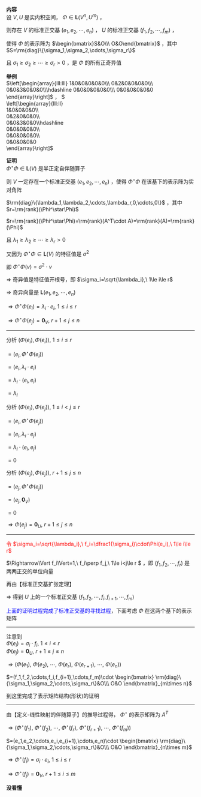 **内容**  
设 $V,U$ 是实内积空间， $\Phi\in\mathbf{L}(V^n,U^m)$ ，  
  
则存在 $V$ 的标准正交基 $(e_1,e_2,\cdots,e_n)$ ， $U$ 的标准正交基 $(f_1,f_2,\cdots,f_m)$ ，  
  
使得 $\Phi$ 的表示阵为 $\begin{bmatrix}S&O\\\ O&O\end{bmatrix}$ ，其中 $S=\rm{diag}\{\sigma_1,\sigma_2,\cdots,\sigma_r\}$   
  
且 $\sigma_1\geq\sigma_2\geq\cdots\geq\sigma_r>0$ ，是 $\Phi$ 的所有正奇异值  
  
**举例**  
 $\left[\begin{array}{lll:lll}  
1&0&0&0&0&0\\\   
0&2&0&0&0&0\\\   
0&0&3&0&0&0\\\hdashline  
0&0&0&0&0&0\\\   
0&0&0&0&0&0  
\end{array}\right]$ ， $  
\left[\begin{array}{lll:ll}  
1&0&0&0&0\\\  
0&2&0&0&0\\\  
0&0&3&0&0\\\hdashline  
0&0&0&0&0\\\  
0&0&0&0&0\\\  
0&0&0&0&0  
\end{array}\right]$   
  
**证明**  
 $\Phi^\star\Phi\in\mathbf{L}(V)$ 是半正定自伴随算子  
  
则 $V$ 一定存在一个标准正交基 $(e_1,e_2,\cdots,e_n)$ ，使得 $\Phi^\star\Phi$ 在该基下的表示阵为实对角阵  
  
 $\rm{diag}\{\lambda_1,\lambda_2,\cdots,\lambda_r,0,\cdots,0\}$ ，其中 $r=\rm{rank}(\Phi^\star\Phi)$   
  
 $r=\rm{rank}(\Phi^\star\Phi)=\rm{rank}(A^T\cdot A)=\rm{rank}(A)=\rm{rank}(\Phi)$   
  
且 $\lambda_1\geq\lambda_2\geq\cdots\geq\lambda_r>0$   
  
又因为 $\Phi^\star\Phi\in\mathbf{L}(V)$ 的特征值是 $\sigma^2$   
  
即 $\Phi^\star\Phi(v)=\sigma^2\cdot v$   
  
 $\Rightarrow$ 奇异值是特征值开根号，即 $\sigma_i=\sqrt{\lambda_i},\ 1\le i\le r$   
  
 $\Rightarrow$ 奇异向量是 $\mathbf{L}(e_1,e_2,\cdots,e_n)$   
  
 $\Rightarrow\Phi^\star\Phi(e_i)=\lambda_i\cdot e_i,\ 1\le i\le r$   
  
 $\Rightarrow\Phi^\star\Phi(e_j)=\mathbf0_V,\ r+1\le j\le n$   
  
---  
  
分析  $(\Phi(e_i),\Phi(e_i)),\ 1\le i\le r$   
  
 $=(e_i,\Phi^\star\Phi(e_i))$   
  
 $=(e_i,\lambda_i\cdot e_i)$   
  
 $=\lambda_i\cdot(e_i,e_i)$   
  
 $=\lambda_i$   
  
分析  $(\Phi(e_i),\Phi(e_j)),\ 1\le i<j\le r$   
  
 $=(e_i,\Phi^\star\Phi(e_j))$   
  
 $=(e_i,\lambda_i\cdot e_j)$   
  
 $=\lambda_i\cdot(e_i,e_j)$   
  
 $=0$   
  
分析  $(\Phi(e_j),\Phi(e_j)),\ r+1\le j\le n$   
  
 $=(e_j,\Phi^\star\Phi(e_j))$   
  
 $=(e_j,\mathbf0_V)$   
  
 $=0$   
  
 $\Rightarrow\Phi(e_j)=\mathbf0_U,\ r+1\le j\le n$   
  
  
---  
  
<font color=red>令 $\sigma_i=\sqrt{\lambda_i},\ f_i=\dfrac1{\sigma_i}\cdot\Phi(e_i),\ 1\le i\le r$ </font>  
  
 $\Rightarrow\Vert f_i\Vert=1,\ f_i\perp f_j,\ 1\le i<j\le r $ ，即 $(f_1,f_2,\cdots,f_r)$ 是两两正交的单位向量  
  
再由【标准正交基扩张定理】  
  
 $\Rightarrow$ 得到 $U$ 上的一个标准正交基 $(f_1,f_2,\cdots,f_i,f_{i+1},\cdots,f_m)$   
  
<font color=blue>上面的证明过程完成了标准正交基的寻找过程</font>，下面考虑 $\Phi$ 在这两个基下的表示矩阵  
  
---  
  
注意到  
 $\Phi(e_i)=\sigma_i\cdot f_i,\ 1\le i\le r$   
 $\Phi(e_j)=\mathbf0_U,\ r+1\le j\le n$   
  
 $\Rightarrow(\Phi(e_1),\ \Phi(e_2),\ \cdots,\ \Phi(e_r),\ \Phi(e_{r+1}),\ \cdots,\ \Phi(e_n))$   
  
 $=(f_1,f_2,\cdots,f_i,f_{i+1},\cdots,f_m)\cdot  
\begin{bmatrix}  
\rm{diag}\{\sigma_1,\sigma_2,\cdots,\sigma_r\}&O\\\ O&O  
\end{bmatrix}_{m\times n}$   
  
到这里完成了表示矩阵结构(形状)的证明  
  
---  
  
由【定义-线性映射的伴随算子】的推导过程得， $\Phi^\star$ 的表示矩阵为 $A^T$   
  
 $\Rightarrow(\Phi^\star(f_1),\ \Phi^\star(f_2),\ \cdots,\ \Phi^\star(f_r),\ \Phi^\star(f_{r+1}),\ \cdots,\ \Phi^\star(f_m))$   
  
 $=(e_1,e_2,\cdots,e_i,e_{i+1},\cdots,e_n)\cdot  
\begin{bmatrix}  
\rm{diag}\{\sigma_1,\sigma_2,\cdots,\sigma_r\}&O\\\ O&O  
\end{bmatrix}_{n\times m}$   
  
 $\Rightarrow\Phi^\star(f_i)=\sigma_i\cdot e_i,\ 1\le i\le r$   
  
 $\Rightarrow\Phi^\star(f_j)=\mathbf0_V,\ r+1\le i\le m$   
  
**没看懂**  
